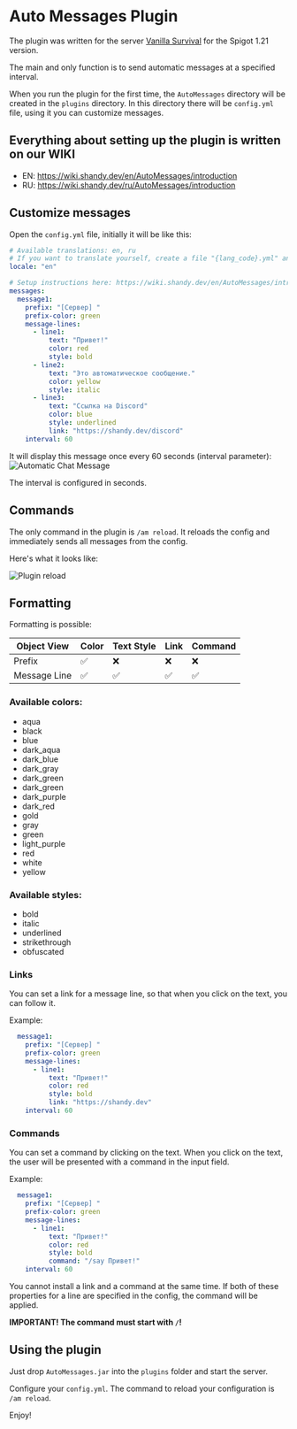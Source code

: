 # Auto Messages Plugin
The plugin was written for the server [Vanilla Survival](https://vanillasurv.ru) for the Spigot 1.21 version.

The main and only function is to send automatic messages at a specified interval.

When you run the plugin for the first time, the `AutoMessages` directory will be created in the `plugins` directory. In this directory there will be `config.yml` file, using it you can customize messages.

## Everything about setting up the plugin is written on our WIKI
- EN: https://wiki.shandy.dev/en/AutoMessages/introduction
- RU: https://wiki.shandy.dev/ru/AutoMessages/introduction

## Customize messages
Open the `config.yml` file, initially it will be like this:
```yml
# Available translations: en, ru
# If you want to translate yourself, create a file "{lang_code}.yml" and specify {lang_code} below
locale: "en"

# Setup instructions here: https://wiki.shandy.dev/en/AutoMessages/introduction
messages:
  message1:
    prefix: "[Сервер] "
    prefix-color: green
    message-lines:
      - line1:
          text: "Привет!"
          color: red
          style: bold
      - line2:
          text: "Это автоматическое сообщение."
          color: yellow
          style: italic
      - line3:
          text: "Ссылка на Discord"
          color: blue
          style: underlined
          link: "https://shandy.dev/discord"
    interval: 60
```
It will display this message once every 60 seconds (interval parameter):
![Automatic Chat Message](https://assets.shandy-dev.ru/u/8c4317fda96b49388e4c56adb4dd1636 "Automatic Chat Message")

The interval is configured in seconds.
## Commands

The only command in the plugin is `/am reload`. It reloads the config and immediately sends all messages from the config.

Here's what it looks like:

![Plugin reload](https://assets.shandy-dev.ru/u/a7141c08a5aa4d86aeaffe3420942341 "Plugin reload")

## Formatting
Formatting is possible:

| Object View  | Color | Text Style | Link | Command |
|--------------|-------|------------|------|---------|
| Prefix       | ✅     | ❌          | ❌    | ❌       |
| Message Line | ✅     | ✅          | ✅    | ✅       |

### Available colors:

- aqua
- black
- blue
- dark_aqua
- dark_blue
- dark_gray
- dark_green
- dark_green
- dark_purple
- dark_red
- gold
- gray
- green
- light_purple
- red
- white
- yellow

### Available styles:

- bold
- italic
- underlined
- strikethrough
- obfuscated

### Links

You can set a link for a message line, so that when you click on the text, you can follow it.

Example:
```yml
  message1:
    prefix: "[Сервер] "
    prefix-color: green
    message-lines:
      - line1:
          text: "Привет!"
          color: red
          style: bold
          link: "https://shandy.dev"
    interval: 60
```

### Commands

You can set a command by clicking on the text. When you click on the text, the user will be presented with a command in the input field.

Example:
```yml
  message1:
    prefix: "[Сервер] "
    prefix-color: green
    message-lines:
      - line1:
          text: "Привет!"
          color: red
          style: bold
          command: "/say Привет!"
    interval: 60
```
You cannot install a link and a command at the same time. If both of these properties for a line are specified in the config, the command will be applied.

**IMPORTANT! The command must start with `/`!**

## Using the plugin

Just drop `AutoMessages.jar` into the `plugins` folder and start the server.

Configure your `config.yml`. The command to reload your configuration is `/am reload`.

Enjoy!

